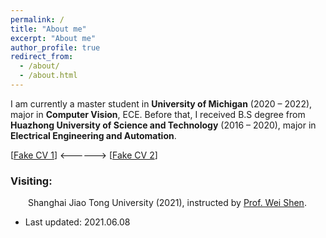 ```yaml
---
permalink: /
title: "About me"
excerpt: "About me"
author_profile: true
redirect_from: 
  - /about/
  - /about.html
---
```


I am currently a master student in <b>University of Michigan</b> (2020 – 2022), major in <b>Computer Vision</b>, ECE. Before that, I received B.S degree from <b>Huazhong University of Science and Technology</b> (2016 – 2020), major in <b>Electrical Engineering and Automation</b>.

[[Fake CV 1](https://github.com/Pengchengzhi/Pengchengzhi.github.io/blob/master/files/cv/fake%20cv.pdf)]
<------> [[Fake CV 2](https://github.com/Pengchengzhi/Pengchengzhi.github.io/blob/master/files/cv/fake%20cv.pdf)]

### **Visiting:**

<p style="text-indent:2em"> Shanghai Jiao Tong University (2021), instructed by <a href="https://shenwei1231.github.io/">Prof. Wei Shen</a>.</p>
  
* Last updated: 2021.06.08






<!---Activity and Service--->
<!---Experience--->
